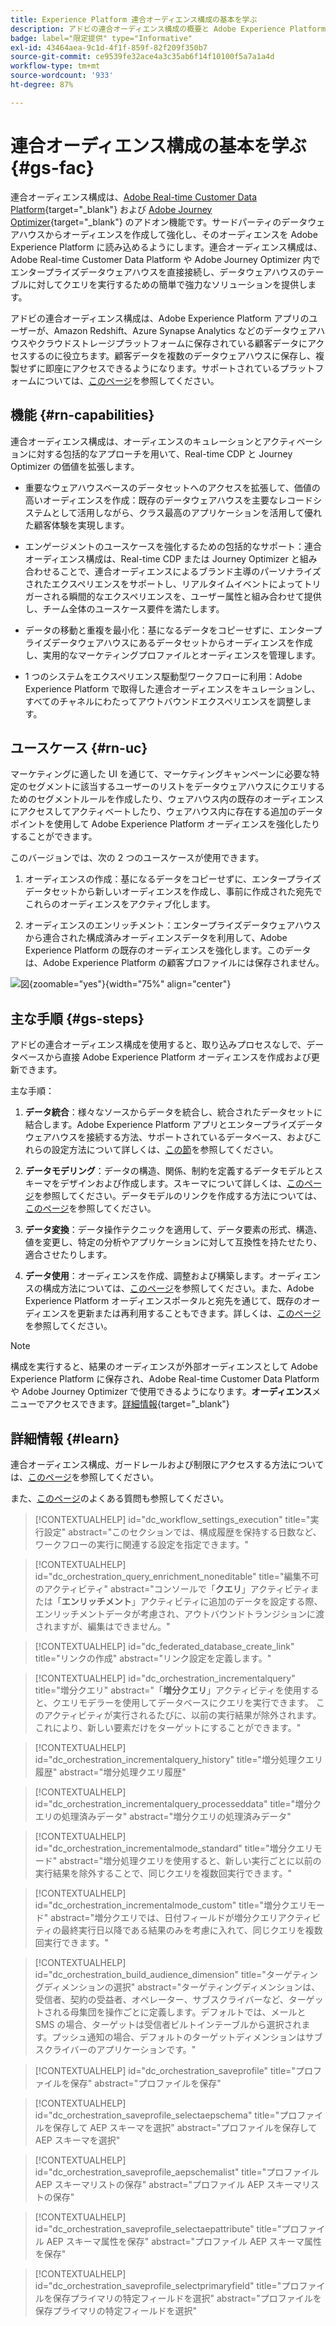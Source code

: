 ```yaml
---
title: Experience Platform 連合オーディエンス構成の基本を学ぶ
description: アドビの連合オーディエンス構成の概要と Adobe Experience Platform での使用方法について説明します
badge: label="限定提供" type="Informative"
exl-id: 43464aea-9c1d-4f1f-859f-82f209f350b7
source-git-commit: ce9539fe32ace4a3c35ab6f14f10100f5a7a1a4d
workflow-type: tm+mt
source-wordcount: '933'
ht-degree: 87%

---
```


# 連合オーディエンス構成の基本を学ぶ {#gs-fac}

連合オーディエンス構成は、[Adobe Real-time Customer Data Platform](https://experienceleague.adobe.com/ja/docs/experience-platform/segmentation/home){target="_blank"} および [Adobe Journey Optimizer](https://experienceleague.adobe.com/ja/docs/journey-optimizer/using/ajo-home){target="_blank"} のアドオン機能です。サードパーティのデータウェアハウスからオーディエンスを作成して強化し、そのオーディエンスを Adobe Experience Platform に読み込めるようにします。連合オーディエンス構成は、Adobe Real-time Customer Data Platform や Adobe Journey Optimizer 内でエンタープライズデータウェアハウスを直接接続し、データウェアハウスのテーブルに対してクエリを実行するための簡単で強力なソリューションを提供します。

アドビの連合オーディエンス構成は、Adobe Experience Platform アプリのユーザーが、Amazon Redshift、Azure Synapse Analytics などのデータウェアハウスやクラウドストレージプラットフォームに保存されている顧客データにアクセスするのに役立ちます。顧客データを複数のデータウェアハウスに保存し、複製せずに即座にアクセスできるようになります。サポートされているプラットフォームについては、[このページ](../connections/federated-db.md#supported-db)を参照してください。

## 機能 {#rn-capabilities}

連合オーディエンス構成は、オーディエンスのキュレーションとアクティベーションに対する包括的なアプローチを用いて、Real-time CDP と Journey Optimizer の価値を拡張します。

* 重要なウェアハウスベースのデータセットへのアクセスを拡張して、価値の高いオーディエンスを作成：既存のデータウェアハウスを主要なレコードシステムとして活用しながら、クラス最高のアプリケーションを活用して優れた顧客体験を実現します。

* エンゲージメントのユースケースを強化するための包括的なサポート：連合オーディエンス構成は、Real-time CDP または Journey Optimizer と組み合わせることで、連合オーディエンスによるブランド主導のパーソナライズされたエクスペリエンスをサポートし、リアルタイムイベントによってトリガーされる瞬間的なエクスペリエンスを、ユーザー属性と組み合わせて提供し、チーム全体のユースケース要件を満たします。

* データの移動と重複を最小化：基になるデータをコピーせずに、エンタープライズデータウェアハウスにあるデータセットからオーディエンスを作成し、実用的なマーケティングプロファイルとオーディエンスを管理します。

* 1 つのシステムをエクスペリエンス駆動型ワークフローに利用：Adobe Experience Platform で取得した連合オーディエンスをキュレーションし、すべてのチャネルにわたってアウトバウンドエクスペリエンスを調整します。

## ユースケース {#rn-uc}

マーケティングに適した UI を通じて、マーケティングキャンペーンに必要な特定のセグメントに該当するユーザーのリストをデータウェアハウスにクエリするためのセグメントルールを作成したり、ウェアハウス内の既存のオーディエンスにアクセスしてアクティベートしたり、ウェアハウス内に存在する追加のデータポイントを使用して Adobe Experience Platform オーディエンスを強化したりすることができます。

このバージョンでは、次の 2 つのユースケースが使用できます。

1. オーディエンスの作成：基になるデータをコピーせずに、エンタープライズデータセットから新しいオーディエンスを作成し、事前に作成された宛先でこれらのオーディエンスをアクティブ化します。

1. オーディエンスのエンリッチメント：エンタープライズデータウェアハウスから連合された構成済みオーディエンスデータを利用して、Adobe Experience Platform の既存のオーディエンスを強化します。このデータは、Adobe Experience Platform の顧客プロファイルには保存されません。

![図](assets/fac-use-cases.png){zoomable="yes"}{width="75%" align="center"}

## 主な手順 {#gs-steps}

アドビの連合オーディエンス構成を使用すると、取り込みプロセスなしで、データベースから直接 Adobe Experience Platform オーディエンスを作成および更新できます。

<!--![diagram](assets/steps-diagram.png){zoomable="yes"}{width="85%" align="center"}-->

主な手順：

1. **データ統合**：様々なソースからデータを統合し、統合されたデータセットに結合します。Adobe Experience Platform アプリとエンタープライズデータウェアハウスを接続する方法、サポートされているデータベース、およびこれらの設定方法について詳しくは、[この節](../connections/federated-db.md)を参照してください。

1. **データモデリング**：データの構造、関係、制約を定義するデータモデルとスキーマをデザインおよび作成します。スキーマについて詳しくは、[このページ](../customer/schemas.md)を参照してください。データモデルのリンクを作成する方法については、[このページ](../data-management/gs-models.md)を参照してください。

1. **データ変換**：データ操作テクニックを適用して、データ要素の形式、構造、値を変更し、特定の分析やアプリケーションに対して互換性を持たせたり、適合させたりします。

1. **データ使用**：オーディエンスを作成、調整および構築します。オーディエンスの構成方法については、[このページ](../compositions/gs-compositions.md)を参照してください。また、Adobe Experience Platform オーディエンスポータルと宛先を通じて、既存のオーディエンスを更新または再利用することもできます。詳しくは、[このページ](../connections/destinations.md)を参照してください。

>[!NOTE]
>
>構成を実行すると、結果のオーディエンスが外部オーディエンスとして Adobe Experience Platform に保存され、Adobe Real-time Customer Data Platform や Adobe Journey Optimizer で使用できるようになります。**オーディエンス**&#x200B;メニューでアクセスできます。[詳細情報](https://experienceleague.adobe.com/ja/docs/experience-platform/segmentation/ui/audience-portal){target="_blank"}

## 詳細情報 {#learn}

<!-- Workflow + Workflow activities-->


連合オーディエンス構成、ガードレールおよび制限にアクセスする方法については、[このページ](access-prerequisites.md)を参照してください。

また、[このページ](faq.md)のよくある質問も参照してください。


>[!CONTEXTUALHELP]
>id="dc_workflow_settings_execution"
>title="実行設定"
>abstract="このセクションでは、構成履歴を保持する日数など、ワークフローの実行に関連する設定を指定できます。"

>[!CONTEXTUALHELP]
>id="dc_orchestration_query_enrichment_noneditable"
>title="編集不可のアクティビティ"
>abstract="コンソールで「**クエリ**」アクティビティまたは「**エンリッチメント**」アクティビティに追加のデータを設定する際、エンリッチメントデータが考慮され、アウトバウンドトランジションに渡されますが、編集はできません。"

<!-- Create a link -->

>[!CONTEXTUALHELP]
>id="dc_federated_database_create_link"
>title="リンクの作成"
>abstract="リンク設定を定義します。"


<!-- incremental query IDs -->

>[!CONTEXTUALHELP]
>id="dc_orchestration_incrementalquery"
>title="増分クエリ"
>abstract="「**増分クエリ**」アクティビティを使用すると、クエリモデラーを使用してデータベースにクエリを実行できます。 このアクティビティが実行されるたびに、以前の実行結果が除外されます。 これにより、新しい要素だけをターゲットにすることができます。"

>[!CONTEXTUALHELP]
>id="dc_orchestration_incrementalquery_history"
>title="増分処理クエリ履歴"
>abstract="増分処理クエリ履歴"

>[!CONTEXTUALHELP]
>id="dc_orchestration_incrementalquery_processeddata"
>title="増分クエリの処理済みデータ"
>abstract="増分クエリの処理済みデータ"

>[!CONTEXTUALHELP]
>id="dc_orchestration_incrementalmode_standard"
>title="増分クエリモード"
>abstract="増分処理クエリを使用すると、新しい実行ごとに以前の実行結果を除外することで、同じクエリを複数回実行できます。"

>[!CONTEXTUALHELP]
>id="dc_orchestration_incrementalmode_custom"
>title="増分クエリモード"
>abstract="増分クエリでは、日付フィールドが増分クエリアクティビティの最終実行日以降である結果のみを考慮に入れて、同じクエリを複数回実行できます。"

>[!CONTEXTUALHELP]
>id="dc_orchestration_build_audience_dimension"
>title="ターゲティングディメンションの選択"
>abstract="ターゲティングディメンションは、受信者、契約の受益者、オペレーター、サブスクライバーなど、ターゲットされる母集団を操作ごとに定義します。デフォルトでは、メールと SMS の場合、ターゲットは受信者ビルトインテーブルから選択されます。プッシュ通知の場合、デフォルトのターゲットディメンションはサブスクライバーのアプリケーションです。"


<!-- save profile IDs-->

>[!CONTEXTUALHELP]
>id="dc_orchestration_saveprofile"
>title="プロファイルを保存"
>abstract="プロファイルを保存"

>[!CONTEXTUALHELP]
>id="dc_orchestration_saveprofile_selectaepschema"
>title="プロファイルを保存して AEP スキーマを選択"
>abstract="プロファイルを保存して AEP スキーマを選択"

>[!CONTEXTUALHELP]
>id="dc_orchestration_saveprofile_aepschemalist"
>title="プロファイル AEP スキーマリストの保存"
>abstract="プロファイル AEP スキーマリストの保存"

>[!CONTEXTUALHELP]
>id="dc_orchestration_saveprofile_selectaepattribute"
>title="プロファイル AEP スキーマ属性を保存"
>abstract="プロファイル AEP スキーマ属性を保存"

>[!CONTEXTUALHELP]
>id="dc_orchestration_saveprofile_selectprimaryfield"
>title="プロファイルを保存プライマリの特定フィールドを選択"
>abstract="プロファイルを保存プライマリの特定フィールドを選択"
